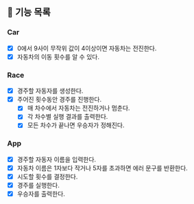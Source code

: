 ## 🚀 기능 목록

### Car

- [x] 0에서 9사이 무작위 값이 4이상이면 자동차는 전진한다.
- [x] 자동차의 이동 횟수를 알 수 있다.

### Race

- [x] 경주할 자동자를 생성한다.
- [x] 주어진 횟수동안 경주를 진행한다.
  - [x] 매 차수에서 자동차는 전진하거나 멈춘다.
  - [x] 각 차수별 실행 결과를 출력한다.
  - [x] 모든 차수가 끝나면 우승자가 정해진다.

### App

- [x] 경주할 자동자 이름을 입력한다.
- [x] 자동차 이름은 1자보다 작거나 5자를 초과하면 에러 문구를 반환한다.
- [x] 시도할 횟수를 결정한다.
- [x] 경주를 실행한다.
- [x] 우승자를 출력한다.
